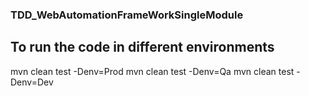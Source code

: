 ### TDD_WebAutomationFrameWorkSingleModule

## To run the code in different environments
mvn clean test -Denv=Prod
mvn clean test -Denv=Qa
mvn clean test -Denv=Dev